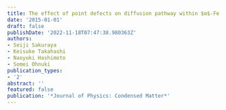 ```yaml
---
title: The effect of point defects on diffusion pathway within $α$-Fe
date: '2015-01-01'
draft: false
publishDate: '2022-11-18T07:47:38.980363Z'
authors:
- Seiji Sakuraya
- Keisuke Takahashi
- Naoyuki Hashimoto
- Somei Ohnuki
publication_types:
- '2'
abstract: ''
featured: false
publication: '*Journal of Physics: Condensed Matter*'
---
```


